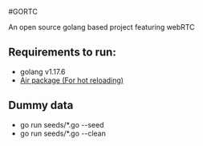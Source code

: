 #GORTC

An open source golang based project featuring webRTC

## Requirements to run:

- golang v1.17.6
- [Air package (For hot reloading)](https://github.com/cosmtrek/air)


## Dummy  data

- go run seeds/*.go --seed
- go run seeds/*.go --clean